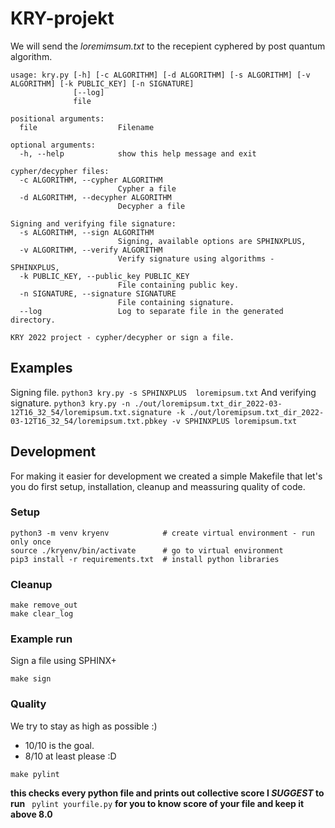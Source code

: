 # KRY-projekt

We will send the *loremimsum.txt* to the recepient cyphered by post quantum algorithm. 

```
usage: kry.py [-h] [-c ALGORITHM] [-d ALGORITHM] [-s ALGORITHM] [-v ALGORITHM] [-k PUBLIC_KEY] [-n SIGNATURE]
              [--log]
              file

positional arguments:
  file                  Filename

optional arguments:
  -h, --help            show this help message and exit

cypher/decypher files:
  -c ALGORITHM, --cypher ALGORITHM
                        Cypher a file
  -d ALGORITHM, --decypher ALGORITHM
                        Decypher a file

Signing and verifying file signature:
  -s ALGORITHM, --sign ALGORITHM
                        Signing, available options are SPHINXPLUS,
  -v ALGORITHM, --verify ALGORITHM
                        Verify signature using algorithms - SPHINXPLUS,
  -k PUBLIC_KEY, --public_key PUBLIC_KEY
                        File containing public key.
  -n SIGNATURE, --signature SIGNATURE
                        File containing signature.
  --log                 Log to separate file in the generated directory.

KRY 2022 project - cypher/decypher or sign a file.
```

## Examples

Signing file.
```python3 kry.py -s SPHINXPLUS  loremipsum.txt```
And verifying signature.
```python3 kry.py -n ./out/loremipsum.txt_dir_2022-03-12T16_32_54/loremipsum.txt.signature -k ./out/loremipsum.txt_dir_2022-03-12T16_32_54/loremipsum.txt.pbkey -v SPHINXPLUS loremipsum.txt```

## Development

For making it easier for development we created a simple Makefile that let's you do first setup, installation, cleanup and meassuring quality of code.

### Setup

```
python3 -m venv kryenv            # create virtual environment - run only once
source ./kryenv/bin/activate      # go to virtual environment
pip3 install -r requirements.txt  # install python libraries
```

### Cleanup

```
make remove_out
make clear_log
````

### Example run
Sign a file using SPHINX+
```
make sign
```

### Quality

We try to stay as high as possible :) 
- 10/10 is the goal. 
- 8/10 at least please :D

```
make pylint
```
**this checks every python file and prints out collective score I *SUGGEST* to run** ``` pylint yourfile.py``` **for you to know score of your file and keep it above 8.0**